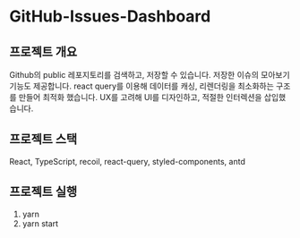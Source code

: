 # GitHub-Issues-Dashboard

## 프로젝트 개요
Github의 public 레포지토리를 검색하고, 저장할 수 있습니다. 저장한 이슈의 모아보기 기능도 제공합니다.
react query를 이용해 데이터를 캐싱, 리렌더링을 최소화하는 구조를 만들어 최적화 했습니다.
UX를 고려해 UI를 디자인하고, 적절한 인터렉션을 삽입했습니다.


## 프로젝트 스택
React, TypeScript, recoil, react-query, styled-components, antd


## 프로젝트 실행
1. yarn
2. yarn start

